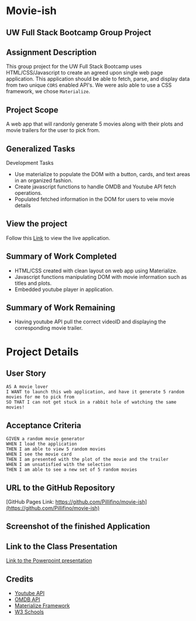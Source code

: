 # Movie-ish
## UW Full Stack Bootcamp Group Project

## Assignment Description

This group project for the UW Full Stack Bootcamp uses HTML/CSS/Javascript to create an agreed upon single web page application. This application should be able to fetch, parse, and display data from two unique `CORS` enabled API's. We were aslo able to use a CSS framework, we chose `Materialize`.

## Project Scope

A web app that will randonly generate 5 movies along with their plots and movie trailers for the user to pick from.

## Generalized Tasks

Development Tasks
- Use materialize to populate the DOM with a button, cards, and text areas in an organized fashion.
- Create javascript functions to handle OMDB and Youtube API fetch operations.
- Populated fetched information in the DOM for users to veiw movie details

## View the project

Follow this [Link](https://pillifino.github.io/movie-ish/) to view the live application. 

## Summary of Work Completed

- HTML/CSS created with clean layout on web app using Materialize.
- Javascript functions manipulating DOM with movie information such as titles and plots.
- Embedded youtube player in application.

## Summary of Work Remaining

- Having youtube API pull the correct videoID and displaying the corresponding movie trailer.

# Project Details

## User Story

```
AS A movie lover
I WANT to launch this web application, and have it generate 5 random movies for me to pick from
SO THAT I can not get stuck in a rabbit hole of watching the same movies!
```

## Acceptance Criteria

```
GIVEN a random movie generator
WHEN I load the application
THEN I am able to view 5 random movies
WHEN I see the movie card
THEN I am presented with the plot of the movie and the trailer
WHEN I am unsatisfied with the selection
THEN I am able to see a new set of 5 random movies
```

## URL to the GitHub Repository

[GitHub Pages Link: https://github.com/Pillifino/movie-ish](https://github.com/Pillifino/movie-ish)

## Screenshot of the finished Application

## Link to the Class Presentation

[Link to the Powerpoint presentation](https://docs.google.com/presentation/d/1lk8wMv_QnCxtC3SRCyCg2XEHKUSKb8Te/edit?usp=sharing&ouid=109680142610169412690&rtpof=true&sd=true)

## Credits

- [Youtube API](https://developers.google.com/youtube/v3)
- [OMDB API](https://www.omdbapi.com/)
- [Materialize Framework](https://materializecss.com/)
- [W3 Schools](https://www.w3schools.com/)